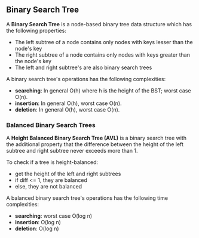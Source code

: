 ## Binary Search Tree
A **Binary Search Tree** is a node-based binary tree data structure which has the following properties:
- The left subtree of a node contains only nodes with keys lesser than the node's key
- The right subtree of a node contains only nodes with keys greater than the node's key
- The left and right subtree's are also binary search trees

A binary search tree's operations has the following complexities:
- **searching**: In general O(h) where h is the height of the BST; worst case O(n).
- **insertion**: In general O(h), worst case O(n).
- **deletion**: In general O(h), worst case O(n).

### Balanced Binary Search Trees
A **Height Balanced Binary Search Tree (AVL)** is a binary search tree with the additional property that the difference between the height of the left subtree and right subtree never exceeds more than 1. 

To check if a tree is height-balanced:
- get the height of the left and right subtrees
- if diff <= 1, they are balanced
- else, they are not balanced

A balanced binary search tree's operations has the following time complexities:
- **searching**: worst case O(log n)
- **insertion**: O(log n)
- **deletion**: O(log n)